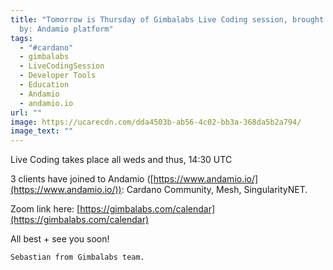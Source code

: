 ```yaml
---
title: "Tomorrow is Thursday of Gimbalabs Live Coding session, brought to you
  by: Andamio platform"
tags:
  - "#cardano"
  - gimbalabs
  - LiveCodingSession
  - Developer Tools
  - Education
  - Andamio
  - andamio.io
url: ""
image: https://ucarecdn.com/dda4503b-ab56-4c02-bb3a-368da5b2a794/
image_text: ""
---
```


Live Coding takes place all weds and thus, 14:30 UTC

3 clients have joined to Andamio ([https://www.andamio.io/](https://www.andamio.io/)): Cardano Community, Mesh, SingularityNET.

Zoom link here: [https://gimbalabs.com/calendar](https://gimbalabs.com/calendar)

All best + see you soon!

`Sebastian from Gimbalabs team.`

